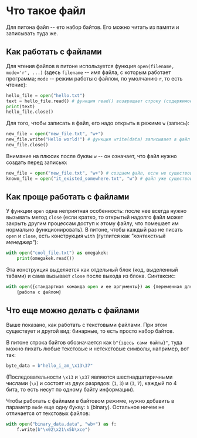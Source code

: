 # Что такое файл

Для питона файл -- ето набор байтов. Его можно читать из памяти и записывать туда же.

## Как работать с файлами

Для чтения файлов в питоне используется функция `open(filename, mode='r', ...)` (здесь `filename` -- имя файла, с которым работает программа; `mode` -- режим работы с файлом, по умолчанию `r`, то есть чтение):

```python
hello_file = open("hello.txt")
text = hello_file.read() # функция read() возвращает строку (содержимое файла)
print(text)
hello_file.close()
```

Для того, чтобы записать в файл, его надо открыть в режиме `w` (запись):

```python
new_file = open("new_file.txt", "w+")
new_file.write("Hello world!") # функция write(data) записывает в файл строку data
new_file.close()
```

Внимание на плюсик после буквы `w` -- он означает, что файл нужно создать перед записью:

```python
new_file = open("new_file.txt", "w+") # создаем файл, если не существовал
known_file = open("it_existed_somewhere.txt", "w") # файл уже существовал
```

## Как проще работать с файлами

У функции `open` одна неприятная особенность: после нее всегда нужно вызывать метод `close` (если кратко, то открытый надолго файл может закрыть другим процессам доступ к этому файлу, что помешает им нормально функционировать). В питоне, чтобы каждый раз не писать `open` и `close`, есть конструкция `with` (гуглится как *"контекстный менеджер"*):

```python
with open("cool_file.txt") as omegakek:
    print(omegakek.read())
```

Эта конструкция выделяется как отдельный блок (код, выделенный табами) и сама вызывает `close` после выхода из блока. Синтаксис:

```python
with open({стандартная команда open и ее аргументы}) as {переменная для файла}:
    {работа с файлом}
```

## Что еще можно делать с файлами

Выше показано, как работать с текстовыми файлами. При этом существует и другой вид: бинарные, то есть просто набор байтов.

В питоне строка байтов обозначается как `b"{здесь сами байты}"`, туда можно пихать любые текстовые и нетекстовые символы, например, вот так:

```python
byte_data = b"hello_i_am_\x13\37"
```

(Последовательности `\x13` и `\x37` являются шестнадцатиричными числами (`\x`) и состоят из двух разрядов: (`1`, `3`) и (`3`, `7`), каждый по 4 бита, то есть несут по одному байту информации).

Чтобы работать с файлами в байтовом режиме, нужно добавить в параметр `mode` еще одну букву: `b` (binary). Остальное ничем не отличается от текстовых файлов:

```python
with open("binary_data.data", "wb+") as f:
    f.write(b"\x02\x21\x5b\xce")
```

